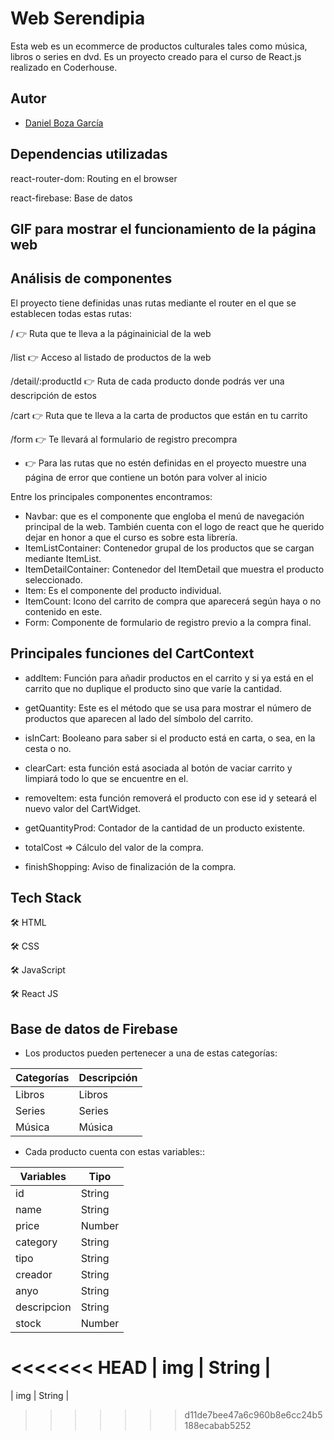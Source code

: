 
# Web Serendipia

Esta web es un ecommerce de productos culturales tales como música, libros o series en dvd. Es un proyecto creado para el curso de React.js realizado en Coderhouse.
## Autor

- [Daniel Boza García](https://github.com/Danielbzg)


## Dependencias utilizadas

react-router-dom: Routing en el browser

react-firebase: Base de datos

## GIF para mostrar el funcionamiento de la página web



## Análisis de componentes

El proyecto tiene definidas unas rutas mediante el router en el que se establecen todas estas rutas:

/ 👉 Ruta que te lleva a la páginainicial de la web

/list 👉 Acceso al listado de productos de la web

/detail/:productId 👉 Ruta de cada producto donde podrás ver una descripción de estos

/cart 👉 Ruta que te lleva a la carta de productos que están en tu carrito

/form 👉 Te llevará al formulario de registro precompra

* 👉 Para las rutas que no estén definidas en el proyecto muestre una página de error que contiene un botón para volver al inicio


Entre los principales componentes encontramos:

- Navbar: que es el componente que engloba el menú de navegación principal de la web. También cuenta con el logo de react que he querido dejar en honor a que el curso es sobre esta librería.
- ItemListContainer: Contenedor grupal de los productos que se cargan mediante ItemList.
- ItemDetailContainer: Contenedor del ItemDetail que muestra el producto seleccionado.
- Item: Es el componente del producto individual.
- ItemCount: Icono del carrito de compra que aparecerá según haya o no contenido en este.
- Form: Componente de formulario de registro previo a la compra final.

## Principales funciones del CartContext

- addItem: Función para añadir productos en el carrito y si ya está en el carrito que no duplique el producto sino que varíe la cantidad.

- getQuantity: Este es el método que se usa para mostrar el número de productos que aparecen al lado del símbolo del carrito.

- isInCart: Booleano para saber si el producto está en carta, o sea, en la cesta o no.

- clearCart: esta función está asociada al botón de vaciar carrito y limpiará todo lo que se encuentre en el.

- removeItem: esta función removerá el producto con ese id y seteará el nuevo valor del CartWidget.

- getQuantityProd: Contador de la cantidad de un producto existente.

- totalCost => Cálculo del valor de la compra.

- finishShopping: Aviso de finalización de la compra.


## Tech Stack
🛠️ HTML

🛠️ CSS

🛠️ JavaScript

🛠️ React JS

## Base de datos de Firebase
- Los productos pueden pertenecer a una de estas categorías:


| Categorías        | Descripción                                                                |
| ----------------- | ------------------------------------------------------------------ |
| Libros | Libros               |
| Series | Series  |
| Música | Música |

- Cada producto cuenta con estas variables::


| Variables        | Tipo                                                                |
| ----------------- | ------------------------------------------------------------------ |
| id | String |
| name | String  |
| price | Number |
| category | String |
| tipo | String  |
| creador | String |
| anyo | String |
| descripcion | String  |
| stock | Number |
<<<<<<< HEAD
| img | String |
=======
| img | String |
>>>>>>> d11de7bee47a6c960b8e6cc24b5188ecabab5252
